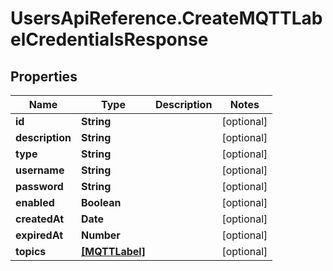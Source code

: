 # UsersApiReference.CreateMQTTLabelCredentialsResponse

## Properties

Name | Type | Description | Notes
------------ | ------------- | ------------- | -------------
**id** | **String** |  | [optional] 
**description** | **String** |  | [optional] 
**type** | **String** |  | [optional] 
**username** | **String** |  | [optional] 
**password** | **String** |  | [optional] 
**enabled** | **Boolean** |  | [optional] 
**createdAt** | **Date** |  | [optional] 
**expiredAt** | **Number** |  | [optional] 
**topics** | [**[MQTTLabel]**](MQTTLabel.md) |  | [optional] 


